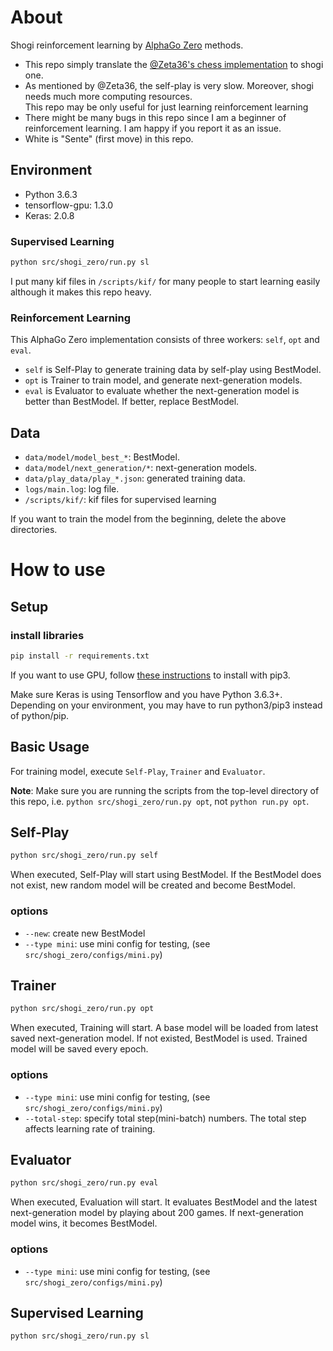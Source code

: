 About
=====

Shogi reinforcement learning by [AlphaGo Zero](https://deepmind.com/blog/alphago-zero-learning-scratch/) methods.

* This repo simply translate the [@Zeta36's chess implementation](https://github.com/Zeta36/chess-alpha-zero/) to shogi one.
* As mentioned by @Zeta36, the self-play is very slow. Moreover, shogi needs much more computing resources.  
This repo may be only useful for just learning reinforcement learning
* There might be many bugs in this repo since I am a beginner of reinforcement learning. I am happy if you report it as an issue.
* White is "Sente" (first move) in this repo.  

Environment
-----------

* Python 3.6.3
* tensorflow-gpu: 1.3.0
* Keras: 2.0.8

### Supervised Learning

```bash
python src/shogi_zero/run.py sl
```

I put many kif files in `/scripts/kif/` for many people to start learning easily although it makes this repo heavy.

### Reinforcement Learning

This AlphaGo Zero implementation consists of three workers: `self`, `opt` and `eval`.

* `self` is Self-Play to generate training data by self-play using BestModel.
* `opt` is Trainer to train model, and generate next-generation models.
* `eval` is Evaluator to evaluate whether the next-generation model is better than BestModel. If better, replace BestModel.


Data
-----

* `data/model/model_best_*`: BestModel.
* `data/model/next_generation/*`: next-generation models.
* `data/play_data/play_*.json`: generated training data.
* `logs/main.log`: log file.
* `/scripts/kif/`: kif files for supervised learning 

If you want to train the model from the beginning, delete the above directories.

How to use
==========

Setup
-------
### install libraries
```bash
pip install -r requirements.txt
```

If you want to use GPU, follow [these instructions](https://www.tensorflow.org/install/) to install with pip3.

Make sure Keras is using Tensorflow and you have Python 3.6.3+. Depending on your environment, you may have to run python3/pip3 instead of python/pip.


Basic Usage
------------

For training model, execute `Self-Play`, `Trainer` and `Evaluator`.

**Note**: Make sure you are running the scripts from the top-level directory of this repo, i.e. `python src/shogi_zero/run.py opt`, not `python run.py opt`.


Self-Play
--------

```bash
python src/shogi_zero/run.py self
```

When executed, Self-Play will start using BestModel.
If the BestModel does not exist, new random model will be created and become BestModel.

### options
* `--new`: create new BestModel
* `--type mini`: use mini config for testing, (see `src/shogi_zero/configs/mini.py`)

Trainer
-------

```bash
python src/shogi_zero/run.py opt
```

When executed, Training will start.
A base model will be loaded from latest saved next-generation model. If not existed, BestModel is used.
Trained model will be saved every epoch.

### options
* `--type mini`: use mini config for testing, (see `src/shogi_zero/configs/mini.py`)
* `--total-step`: specify total step(mini-batch) numbers. The total step affects learning rate of training.

Evaluator
---------

```bash
python src/shogi_zero/run.py eval
```

When executed, Evaluation will start.
It evaluates BestModel and the latest next-generation model by playing about 200 games.
If next-generation model wins, it becomes BestModel.

### options
* `--type mini`: use mini config for testing, (see `src/shogi_zero/configs/mini.py`)


Supervised Learning
---------
```bash
python src/shogi_zero/run.py sl
```
